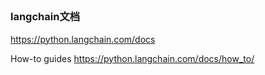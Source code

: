 ## 

### langchain文档 
https://python.langchain.com/docs

How-to guides  https://python.langchain.com/docs/how_to/